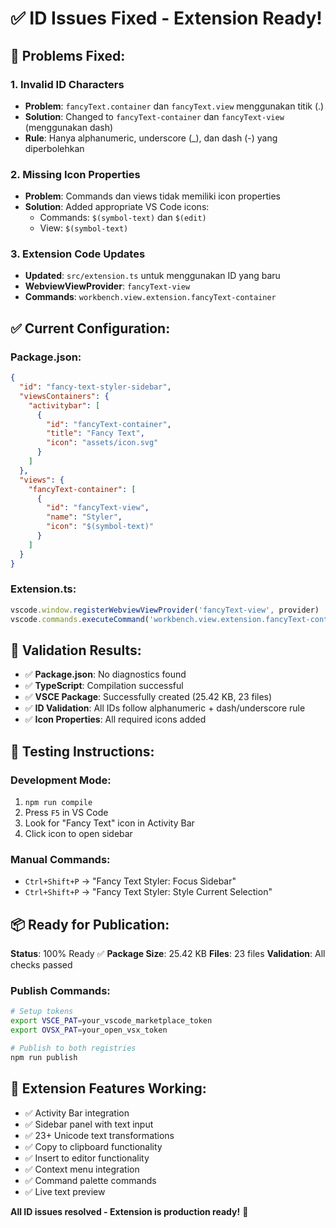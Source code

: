 # ✅ ID Issues Fixed - Extension Ready!

## 🔧 Problems Fixed:

### 1. **Invalid ID Characters**
- **Problem**: `fancyText.container` dan `fancyText.view` menggunakan titik (.)
- **Solution**: Changed to `fancyText-container` dan `fancyText-view` (menggunakan dash)
- **Rule**: Hanya alphanumeric, underscore (_), dan dash (-) yang diperbolehkan

### 2. **Missing Icon Properties**
- **Problem**: Commands dan views tidak memiliki icon properties
- **Solution**: Added appropriate VS Code icons:
  - Commands: `$(symbol-text)` dan `$(edit)`
  - View: `$(symbol-text)`

### 3. **Extension Code Updates**
- **Updated**: `src/extension.ts` untuk menggunakan ID yang baru
- **WebviewViewProvider**: `fancyText-view`
- **Commands**: `workbench.view.extension.fancyText-container`

## ✅ Current Configuration:

### Package.json:
```json
{
  "id": "fancy-text-styler-sidebar",
  "viewsContainers": {
    "activitybar": [
      {
        "id": "fancyText-container",
        "title": "Fancy Text",
        "icon": "assets/icon.svg"
      }
    ]
  },
  "views": {
    "fancyText-container": [
      {
        "id": "fancyText-view",
        "name": "Styler",
        "icon": "$(symbol-text)"
      }
    ]
  }
}
```

### Extension.ts:
```typescript
vscode.window.registerWebviewViewProvider('fancyText-view', provider)
vscode.commands.executeCommand('workbench.view.extension.fancyText-container')
```

## 🎯 Validation Results:

- ✅ **Package.json**: No diagnostics found
- ✅ **TypeScript**: Compilation successful
- ✅ **VSCE Package**: Successfully created (25.42 KB, 23 files)
- ✅ **ID Validation**: All IDs follow alphanumeric + dash/underscore rule
- ✅ **Icon Properties**: All required icons added

## 🚀 Testing Instructions:

### Development Mode:
1. `npm run compile`
2. Press `F5` in VS Code
3. Look for "Fancy Text" icon in Activity Bar
4. Click icon to open sidebar

### Manual Commands:
- `Ctrl+Shift+P` → "Fancy Text Styler: Focus Sidebar"
- `Ctrl+Shift+P` → "Fancy Text Styler: Style Current Selection"

## 📦 Ready for Publication:

**Status**: 100% Ready ✅
**Package Size**: 25.42 KB
**Files**: 23 files
**Validation**: All checks passed

### Publish Commands:
```bash
# Setup tokens
export VSCE_PAT=your_vscode_marketplace_token
export OVSX_PAT=your_open_vsx_token

# Publish to both registries
npm run publish
```

## 🎉 Extension Features Working:

- ✅ Activity Bar integration
- ✅ Sidebar panel with text input
- ✅ 23+ Unicode text transformations
- ✅ Copy to clipboard functionality
- ✅ Insert to editor functionality
- ✅ Context menu integration
- ✅ Command palette commands
- ✅ Live text preview

**All ID issues resolved - Extension is production ready!** 🚀